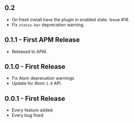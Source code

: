 ## 0.2

 * On fresh install have the plugin in enabled state. Issue #18.
 * Fix `status-bar` deprecation warning.

## 0.1.1 - First APM Release

 * Released to APM.

## 0.1.0 - First Release

 * Fix Atom deprecation warnings
 * Update for Atom `1.0` API.

## 0.0.1 - First Release

 * Every feature added
 * Every bug fixed
